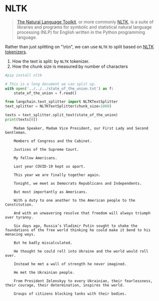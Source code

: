 # NLTK

>[The Natural Language Toolkit](https://en.wikipedia.org/wiki/Natural_Language_Toolkit), or more commonly [NLTK](https://www.nltk.org/), is a suite of libraries and programs for symbolic and statistical natural language processing (NLP) for English written in the Python programming language.

Rather than just splitting on "\n\n", we can use `NLTK` to split based on [NLTK tokenizers](https://www.nltk.org/api/nltk.tokenize.html).

1. How the text is split: by `NLTK` tokenizer.
2. How the chunk size is measured:by number of characters

<!-- WARNING: THIS FILE WAS AUTOGENERATED! DO NOT EDIT! Instead, edit the notebook w/the location & name as this file. -->


```python
#pip install nltk
```


```python
# This is a long document we can split up.
with open('../../../state_of_the_union.txt') as f:
    state_of_the_union = f.read()
```


```python
from langchain.text_splitter import NLTKTextSplitter
text_splitter = NLTKTextSplitter(chunk_size=1000)
```


```python
texts = text_splitter.split_text(state_of_the_union)
print(texts[0])
```

<CodeOutputBlock lang="python">

```
    Madam Speaker, Madam Vice President, our First Lady and Second Gentleman.
    
    Members of Congress and the Cabinet.
    
    Justices of the Supreme Court.
    
    My fellow Americans.
    
    Last year COVID-19 kept us apart.
    
    This year we are finally together again.
    
    Tonight, we meet as Democrats Republicans and Independents.
    
    But most importantly as Americans.
    
    With a duty to one another to the American people to the Constitution.
    
    And with an unwavering resolve that freedom will always triumph over tyranny.
    
    Six days ago, Russia’s Vladimir Putin sought to shake the foundations of the free world thinking he could make it bend to his menacing ways.
    
    But he badly miscalculated.
    
    He thought he could roll into Ukraine and the world would roll over.
    
    Instead he met a wall of strength he never imagined.
    
    He met the Ukrainian people.
    
    From President Zelenskyy to every Ukrainian, their fearlessness, their courage, their determination, inspires the world.
    
    Groups of citizens blocking tanks with their bodies.
```

</CodeOutputBlock>
